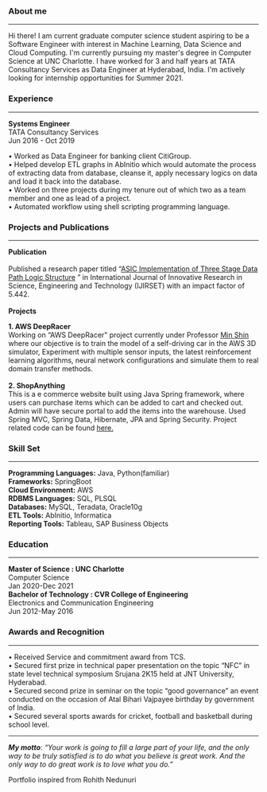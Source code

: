### About me 
<hr>
Hi there! I am current graduate computer science student aspiring to be a Software Engineer with interest in Machine Learning, Data Science and Cloud Computing. I'm currently pursuing my master's degree in Computer Science at UNC Charlotte. I have worked for 3 and half years at TATA Consultancy Services as Data Engineer at Hyderabad, India. I'm actively looking for internship opportunities for Summer 2021.

### Experience
<hr>
<p><b>Systems Engineer</b><br>TATA Consultancy Services<br>Jun 2016 - Oct 2019</p>

   • Worked as Data Engineer for banking client CitiGroup.
   <br>
   • Helped develop ETL graphs in AbInitio which would automate the process of extracting data from database, cleanse it, apply necessary logics on data and load it back              into the database.
   <br>
   • Worked on three projects during my tenure out of which two as a team member and one as lead of a project.
   <br>
   • Automated workflow using shell scripting programming language.
   

### Projects and Publications
<hr>
<b>Publication</b>
<br><br>
Published a research paper titled “<a href="http://www.ijirset.com/upload/2015/september/55_ASIC.pdf">ASIC Implementation of Three Stage Data Path Logic Structure</a> ” in International Journal of Innovative Research in Science, Engineering and Technology (IJIRSET) with an impact factor of 5.442.
<br><br>
<b>Projects</b><br>
<p><b>1. AWS DeepRacer</b><br>Working on “AWS DeepRacer" project currently under Professor <a href="https://sites.google.com/a/uncc.edu/mcshin/">Min Shin</a> where our objective is to train the model of a self-driving car in the AWS 3D simulator, Experiment with multiple sensor inputs, the latest reinforcement learning algorithms, neural network configurations and simulate them to real domain transfer methods.<br><br><b>2. ShopAnything</b><br>This is a e commerce website built using Java Spring framework, where users can purchase items which can be added to cart and checked out. Admin will have secure portal to add the items into the warehouse. Used Spring MVC, Spring Data, Hibernate, JPA and  Spring Security. Project related code can be found <a href="https://github.com/sreekarn/ShopAnything">here.</a></p>


### Skill Set
<hr>
<b>Programming Languages:</b> Java, Python(familiar)
<br>
<b>Frameworks:</b> SpringBoot
<br>
<b>Cloud Environment:</b> AWS
<br>
<b>RDBMS Languages:</b> SQL, PLSQL
<br>
<b>Databases:</b> MySQL, Teradata, Oracle10g
<br>
<b>ETL Tools:</b> AbInitio, Informatica
<br>
<b>Reporting Tools:</b> Tableau, SAP Business Objects

### Education
<hr>
<b>Master of Science : UNC Charlotte</b><br>Computer Science<br>Jan 2020-Dec 2021<br>
<b>Bachelor of Technology : CVR College of Engineering</b><br>Electronics and Communication Engineering<br>Jun 2012-May 2016<br>

### Awards and Recognition
<hr>
<p>• Received Service and commitment award from TCS.<br>
• Secured first prize in technical paper presentation on the topic “NFC” in state level technical symposium Srujana 2K15 held at
   JNT University, Hyderabad.<br>
• Secured second prize in seminar on the topic “good governance” an event conducted on the occasion of Atal Bihari Vajpayee
   birthday by government of India.<br>
• Secured several sports awards for cricket, football and basketball during school level.</p>

<hr>
<p><b><i>My motto</b></i>:<i> “Your work is going to fill a large part of your life, and the only way to be truly satisfied is to do what you believe is great work. And the only way to do great work is to love what you do.”</i></p>
<p>Portfolio inspired from Rohith Nedunuri</p>

<!-- Remove above link if you don't want to attibute -->
